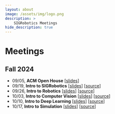 ```yaml
---
layout: about
image: /assets/img/logo.png
description: >
    SIGRobotics Meetings
hide_description: true
---
```


# Meetings

## Fall 2024
- 09/05, **ACM Open House** [[slides](https://docs.google.com/presentation/d/1iwuhi3JMQGXlhGZhcbsDayfchMy4q3F1UUyoHIdDmnA/edit#slide=id.g287257a758a_2_0)]
- 09/19, **Intro to SIGRobotics** [[slides](https://docs.google.com/presentation/d/1PX_roKRyHUz0HOHSoFXWEx2PEgt8RWdr89Ontx5DLXs/edit?usp=sharing)] [[source](https://github.com/SIGRobotics-UIUC/aruco-tutorial)]
- 09/26, **Intro to Robotics** [[slides](https://docs.google.com/presentation/d/1A2LnR74Gga5xZSg0ioO6s2Fb2-dNhhhBzkXClXNwhkY/edit?usp=sharing)] [[source](https://github.com/omarrayyann/MujocoAR)]
- 10/03, **Intro to Computer Vision** [[slides](https://docs.google.com/presentation/d/1EbaqISHn6tAS372vbSHSHzNM-s17FMreE_XbHELkWxQ/edit?usp=sharing)] [[source](https://poly.cam/)]
- 10/10, **Intro to Deep Learning** [[slides](https://docs.google.com/presentation/d/1hsOY4OF05Be9EkXTLK5WRUk9DVEzOov0svzqR9LSVa8/edit?usp=sharing)] [[source](https://colab.research.google.com/drive/17N6acHS-qvgtfgkI0crFkxKz37-6KQsl?usp=sharing)]
- 10/17, **Intro to Simulation** [[slides](https://docs.google.com/presentation/d/1vTJGNPUZe9h3PEfZOc5Zf5h5ok5GqTXdLYwEMIZbePA/edit#slide=id.g3042e88b18b_0_1)] [[source](https://github.com/SIGRobotics-UIUC/gym-lowcostrobot)]